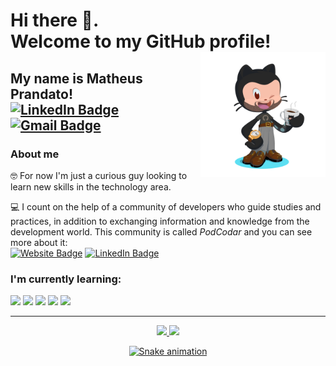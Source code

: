 # Hi there 👋. <br> Welcome to my GitHub profile!  <img align="right" src="https://github.com/MatheusPrandato/MatheusPrandato/blob/main/my-octocat.png" width="200px"/>

## My name is Matheus Prandato! <br> [![LinkedIn Badge](https://img.shields.io/badge/LinkedIn-prandato-blue?style=round&logo=Linkedin&logoColor=white&link=https://www.linkedin.com/in/prandato/)](https://www.linkedin.com/in/prandato/) [![Gmail Badge](https://img.shields.io/badge/-matheusprandato@gmail.com-c14438?style=round&logo=Gmail&logoColor=white&link=mailto:matheusprandato@gmail.com)](mailto:matheusprandato@gmail.com)

### About me

🤓 For now I'm just a curious guy looking to learn new skills in the technology area.

💻 I count on the help of a community of developers who guide studies and practices, in addition to exchanging information and knowledge from the development world. This community is called <i>PodCodar</i> and you can see more about it: <br> [![Website Badge](https://img.shields.io/badge/Website-PodCodar-purple?style=round&link=https://www.podcodar.com)](https://www.podcodar.com) [![LinkedIn Badge](https://img.shields.io/badge/LinkedIn-podcodar-blue?style=round&logo=Linkedin&logoColor=white&link=https://www.linkedin.com/company/podcodar/)](https://www.linkedin.com/company/podcodar/)

### I'm currently learning:

<a href="https://github.com/MatheusPrandato/html-css" target="_blank"><img src="https://img.shields.io/badge/HTML5-E34F26?style=round&logo=html5&logoColor=white"/></a> <a href="https://github.com/MatheusPrandato/html-css" target="_blank"><img src="https://img.shields.io/badge/CSS3-1572B6?style=round&logo=css3&logoColor=white"/></a> <a href="https://github.com/MatheusPrandato/javascript" target="_blank"><img src="https://img.shields.io/badge/Bootstrap-563D7C?style=round&logo=bootstrap&logoColor=white"/></a> <a href="https://github.com/MatheusPrandato/javascript" target="_blank"><img src="https://img.shields.io/badge/JavaScript-323330?style=round&logo=javascript&logoColor=F7DF1E"/></a> <img src="https://img.shields.io/badge/GIT-E44C30?style=round&logo=git&logoColor=white"/>

<hr>

<div align="center">
<a href="https://github.com/matheusprandato">
<img height="180em" src="https://github-readme-stats.vercel.app/api/top-langs/?username=matheusprandato&langs_count=7&theme=dark"/>
<img height="180em" src="https://github-readme-stats.vercel.app/api?username=matheusprandato&show_icons=true&theme=dark&include_all_commits=true&count_private=true"/>

![Snake animation](https://github.com/matheusprandato/matheusprandato/blob/output/github-contribution-grid-snake.svg)
</div>

<!--
**MatheusPrandato/MatheusPrandato** is a ✨ _special_ ✨ repository because its `README.md` (this file) appears on your GitHub profile.

Here are some ideas to get you started:

- 🔭 I’m currently working on ...
- 🌱 I’m currently learning ...
- 👯 I’m looking to collaborate on ...
- 🤔 I’m looking for help with ...
- 💬 Ask me about ...
- 📫 How to reach me: ...
- 😄 Pronouns: ...
- ⚡ Fun fact: ...
-->
